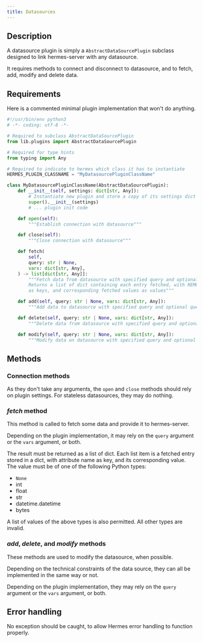 ```yaml
---
title: Datasources
---
```


## Description

A datasource plugin is simply a `AbstractDataSourcePlugin` subclass designed to link hermes-server with any datasource.

It requires methods to connect and disconnect to datasource, and to fetch, add, modify and delete data.

## Requirements

Here is a commented minimal plugin implementation that won't do anything.

```py
#!/usr/bin/env python3
# -*- coding: utf-8 -*-

# Required to subclass AbstractDataSourcePlugin
from lib.plugins import AbstractDataSourcePlugin

# Required for type hints
from typing import Any

# Required to indicate to hermes which class it has to instantiate
HERMES_PLUGIN_CLASSNAME = "MyDatasourcePluginClassName"

class MyDatasourcePluginClassName(AbstractDataSourcePlugin):
    def __init__(self, settings: dict[str, Any]):
        # Instantiate new plugin and store a copy of its settings dict in self._settings
        super().__init__(settings)
        # ... plugin init code

    def open(self):
        """Establish connection with datasource"""

    def close(self):
        """Close connection with datasource"""

    def fetch(
        self,
        query: str | None,
        vars: dict[str, Any],
    ) -> list[dict[str, Any]]:
        """Fetch data from datasource with specified query and optional queryvars.
        Returns a list of dict containing each entry fetched, with REMOTE_ATTRIBUTES
        as keys, and corresponding fetched values as values"""

    def add(self, query: str | None, vars: dict[str, Any]):
        """Add data to datasource with specified query and optional queryvars"""

    def delete(self, query: str | None, vars: dict[str, Any]):
        """Delete data from datasource with specified query and optional queryvars"""

    def modify(self, query: str | None, vars: dict[str, Any]):
        """Modify data on datasource with specified query and optional queryvars"""
```

## Methods

### Connection methods

As they don't take any arguments, the `open` and `close` methods should rely on plugin settings.
For stateless datasources, they may do nothing.

### *fetch* method

This method is called to fetch some data and provide it to hermes-server.

Depending on the plugin implementation, it may rely on the `query` argument or the `vars` argument, or both.

The result must be returned as a list of dict. Each list item is a fetched entry stored in a dict, with attribute name as key, and its corresponding value. The value must be of one of the following Python types:

- `None`
- int
- float
- str
- datetime.datetime
- bytes

A list of values of the above types is also permitted. All other types are invalid.

### *add*, *delete*, and *modify* methods

These methods are used to modify the datasource, when possible.

Depending on the technical constraints of the data source, they can all be implemented in the same way or not.

Depending on the plugin implementation, they may rely on the `query` argument or the `vars` argument, or both.

## Error handling

No exception should be caught, to allow Hermes error handling to function properly.
